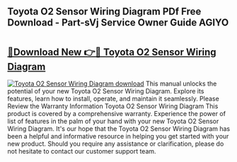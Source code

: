 ## Toyota O2 Sensor Wiring Diagram PDf Free Download - Part-sVj Service Owner Guide AGIYO

# <h2><a href="http://dfoxi0.blite.top/?on=Toyota+O2+Sensor+Wiring+Diagram">🔗Download New 👉🔴 Toyota O2 Sensor Wiring Diagram</a></h2>

[![Toyota O2 Sensor Wiring Diagram download](https://i.imgur.com/lujVjoI.png)](http://dfoxi0.blite.top/?on=Toyota+O2+Sensor+Wiring+Diagram)
This manual unlocks the potential of your new Toyota O2 Sensor Wiring Diagram. Explore its features, learn how to install, operate, and maintain it seamlessly. Please Review the Warranty Information Toyota O2 Sensor Wiring Diagram This product is covered by a comprehensive warranty. Experience the power of list of features in the palm of your hand with your new Toyota O2 Sensor Wiring Diagram. It's our hope that the Toyota O2 Sensor Wiring Diagram has been a helpful and informative resource in helping you get started with your new product. Should you require any assistance or clarification, please do not hesitate to contact our customer support team.
